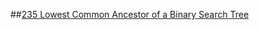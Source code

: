##[235 Lowest Common Ancestor of a Binary Search Tree](https://leetcode.com/problems/lowest-common-ancestor-of-a-binary-search-tree/)
